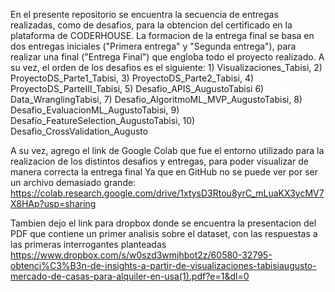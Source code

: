 En el presente repositorio se encuentra la secuencia de entregas realizadas, como de desafios, para la obtencion del certificado en la plataforma de CODERHOUSE.
La formacion de la entrega final se basa en dos entregas iniciales ("Primera entrega" y "Segunda entrega"), para realizar una final ("Entrega Final") que engloba todo el proyecto realizado.
A su vez, el orden de los desafios es el siguiente: 1) Visualizaciones_Tabisi, 2) ProyectoDS_Parte1_Tabisi, 3) ProyectoDS_Parte2_Tabisi, 4) ProyectoDS_ParteIII_Tabisi, 5) Desafio_APIS_AugustoTabisi
6) Data_WranglingTabisi, 7) Desafio_AlgoritmoML_MVP_AugustoTabisi, 8) Desafio_EvaluacionML_AugustoTabisi, 9) Desafío_FeatureSelection_AugustoTabisi, 10) Desafio_CrossValidation_Augusto

A su vez, agrego el link de Google Colab que fue el entorno utilizado para la realizacion de los distintos desafios y entregas, para poder visualizar de manera correcta la entrega final
Ya que en GitHub no se puede ver por ser un archivo demasiado grande: https://colab.research.google.com/drive/1xtysD3Rtou8yrC_mLuaKX3ycMV7X8HAp?usp=sharing 

Tambien dejo el link para dropbox donde se encuentra la presentacion del PDF que contiene un primer analisis sobre el dataset, con las respuestas a las primeras interrogantes planteadas
https://www.dropbox.com/s/w0szd3wmjhbot2z/60580-32795-obtenci%C3%B3n-de-insights-a-partir-de-visualizaciones-tabisiaugusto-mercado-de-casas-para-alquiler-en-usa(1).pdf?e=1&dl=0
